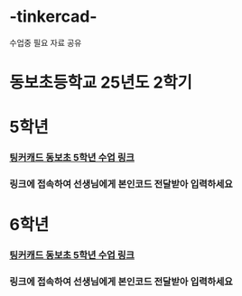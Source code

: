 # -tinkercad-
수업중 필요 자료 공유

# 동보초등학교 25년도 2학기

# 5학년
### [팅커캐드 동보초 5학년 수업 링크](https://www.tinkercad.com/joinclass/2BWCFYCAQ)
### 링크에 접속하여 선생님에게 본인코드 전달받아 입력하세요
### 
### 
# 6학년
### [팅커캐드 동보초 5학년 수업 링크](https://www.tinkercad.com/joinclass/NJT8KSPDR)
### 링크에 접속하여 선생님에게 본인코드 전달받아 입력하세요
